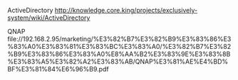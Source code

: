ActiveDirectory
http://knowledge.core.king/projects/exclusively-system/wiki/ActiveDirectory

QNAP
file://192.168.2.95/marketing/%E3%82%B7%E3%82%B9%E3%83%86%E3%83%A0%E3%83%81%E3%83%BC%E3%83%A0/%E3%82%B7%E3%82%B9%E3%83%86%E3%83%A0%E8%AA%B2%E3%83%9E%E3%83%8B%E3%83%A5%E3%82%A2%E3%83%AB/QNAP%E3%81%AE%E4%BD%BF%E3%81%84%E6%96%B9.pdf